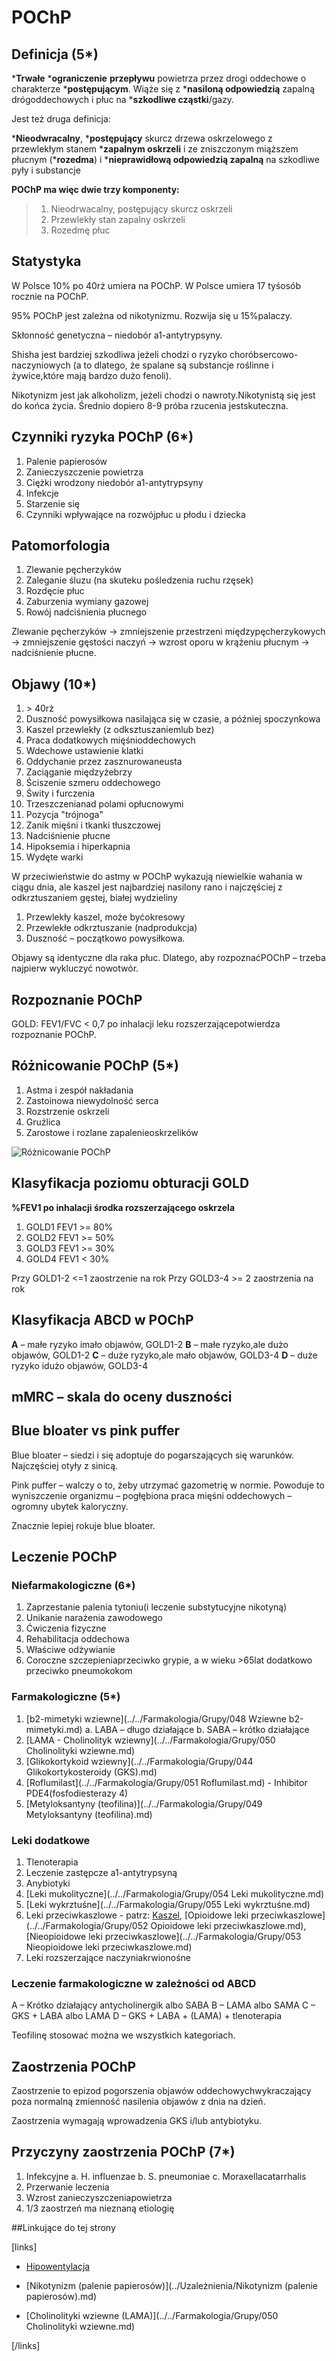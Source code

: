 # POChP

## Definicja (5*)

***Trwałe** ***ograniczenie** **przepływu** powietrza przez drogi oddechowe o charakterze ***postępującym**. Wiąże się z ***nasiloną odpowiedzią** zapalną drógoddechowych i płuc na ***szkodliwe cząstki**/gazy.

Jest też druga definicja:

***Nieodwracalny**, ***postępujący** skurcz drzewa oskrzelowego z przewlekłym stanem ***zapalnym oskrzeli** i ze zniszczonym miąższem płucnym (***rozedma**) i ***nieprawidłową odpowiedzią zapalną** na szkodliwe pyły i substancje



**POChP ma więc dwie trzy komponenty:**

>  1. Nieodrwacalny, postępujący skurcz oskrzeli
>  2. Przewlekły stan zapalny oskrzeli
>  3. Rozedmę płuc



## Statystyka

W Polsce 10% po 40rż umiera na POChP. W Polsce umiera 17 tyśosób rocznie na POChP.

95% POChP jest zależna od nikotynizmu. Rozwija się u 15%palaczy.

Skłonność genetyczna – niedobór a1-antytrypsyny.

Shisha jest bardziej szkodliwa jeżeli chodzi o ryzyko choróbsercowo-naczyniowych (a to dlatego, że spalane są substancje roślinne i żywice,które mają bardzo dużo fenoli).

Nikotynizm jest jak alkoholizm, jeżeli chodzi o nawroty.Nikotynistą się jest do końca życia. Średnio dopiero 8-9 próba rzucenia jestskuteczna.



## Czynniki ryzyka POChP (6*)
1. Palenie papierosów
2. Zanieczyszczenie powietrza
3. Ciężki wrodzony niedobór a1-antytrypsyny
4. Infekcje
5. Starzenie się
6. Czynniki wpływające na rozwójpłuc u płodu i dziecka




## Patomorfologia

1. Zlewanie pęcherzyków
2. Zaleganie śluzu (na skuteku pośledzenia ruchu rzęsek)
3. Rozdęcie płuc
4. Zaburzenia wymiany gazowej
5. Rowój nadciśnienia płucnego

Zlewanie pęcherzyków → zmniejszenie przestrzeni międzypęcherzykowych → zmniejszenie gęstości naczyń → wzrost oporu w krążeniu płucnym → nadciśnienie płucne.



## Objawy (10*)

1. &gt; 40rż
2. Duszność powysiłkowa nasilająca się w czasie, a później spoczynkowa
3. Kaszel przewlekły (z odksztuszaniemlub bez)
4. Praca dodatkowych mięśnioddechowych
5. Wdechowe ustawienie klatki
6. Oddychanie przez zasznurowaneusta
7. Zaciąganie międzyżebrzy
8. Ściszenie szmeru oddechowego
9. Świty i furczenia
10. Trzeszczenianad polami opłucnowymi
11. Pozycja "trójnoga"
12. Zanik mięśni i tkanki tłuszczowej
13. Nadciśnienie płucne
14. Hipoksemia i hiperkapnia
15. Wydęte warki

W przeciwieństwie do astmy w POChP wykazują niewielkie wahania w ciągu dnia, ale kaszel jest najbardziej nasilony rano i najczęściej z odkrztuszaniem gęstej, białej wydzieliny

1. Przewlekły kaszel, może byćokresowy
2. Przewlekłe odkrztuszanie (nadprodukcja)
3. Duszność – początkowo powysiłkowa.

Objawy są identyczne dla raka płuc. Dlatego, aby rozpoznaćPOChP – trzeba najpierw wykluczyć nowotwór.



## Rozpoznanie POChP
GOLD: FEV1/FVC < 0,7 po inhalacji leku rozszerzającepotwierdza rozpoznanie POChP.



## Różnicowanie POChP (5*)
1. Astma i zespół nakładania
2. Zastoinowa niewydolność serca
3. Rozstrzenie oskrzeli
4. Gruźlica
5. Zarostowe i rozlane zapalenieoskrzelików



![Różnicowanie POChP](img/Różnicowanie-POChP.png)



## Klasyfikacja poziomu obturacji GOLD

**%FEV1 po inhalacji środka rozszerzającego oskrzela**

1. GOLD1 FEV1 >= 80%
2. GOLD2 FEV1 >= 50%
3. GOLD3 FEV1 >= 30%
4. GOLD4 FEV1 < 30%

Przy GOLD1-2 <=1 zaostrzenie na rok
Przy GOLD3-4 >= 2 zaostrzenia na rok



## Klasyfikacja ABCD w POChP
**A** – małe ryzyko imało objawów, GOLD1-2
**B** – małe ryzyko,ale dużo objawów, GOLD1-2
**C** – duże ryzyko,ale mało objawów, GOLD3-4
**D** – duże ryzyko idużo objawów, GOLD3-4



## mMRC – skala do oceny duszności



## Blue bloater vs pink puffer

Blue bloater – siedzi i się adoptuje do pogarszających się warunków. Najczęściej otyły z sinicą.

Pink puffer – walczy o to, żeby utrzymać gazometrię w normie. Powoduje to wyniszczenie organizmu – pogłębiona praca mięśni oddechowych – ogromny ubytek kaloryczny.

Znacznie lepiej rokuje blue bloater.



## Leczenie POChP

### Niefarmakologiczne (6*)
1. Zaprzestanie palenia tytoniu(i leczenie substytucyjne nikotyną)
2. Unikanie narażenia zawodowego
3. Ćwiczenia fizyczne
4. Rehabilitacja oddechowa
5. Właściwe odżywianie
6. Coroczne szczepieniaprzeciwko grypie, a w wieku >65lat dodatkowo przeciwko pneumokokom




### Farmakologiczne (5*)
1. [b2-mimetyki wziewne](../../Farmakologia/Grupy/048 Wziewne b2-mimetyki.md)
   a. LABA – długo działające
   b. SABA – krótko działające
2. [LAMA - Cholinolityk wziewny](../../Farmakologia/Grupy/050 Cholinolityki wziewne.md)
3. [Glikokortykoid wziewny](../../Farmakologia/Grupy/044 Glikokortykosteroidy (GKS).md)
4. [Roflumilast](../../Farmakologia/Grupy/051 Roflumilast.md) - Inhibitor PDE4(fosfodiesterazy 4)
5. [Metyloksantyny (teofilina)](../../Farmakologia/Grupy/049 Metyloksantyny (teofilina).md)





### Leki dodatkowe
1. Tlenoterapia
2. Leczenie zastępcze a1-antytrypsyną
3. Anybiotyki
4. [Leki mukolityczne](../../Farmakologia/Grupy/054 Leki mukolityczne.md)
5. [Leki wykrztuśne](../../Farmakologia/Grupy/055 Leki wykrztuśne.md)
6. Leki przeciwkaszlowe - patrz: [Kaszel](./Kaszel.md), [Opioidowe leki przeciwkaszlowe](../../Farmakologia/Grupy/052 Opioidowe leki przeciwkaszlowe.md),  [Nieopioidowe leki przeciwkaszlowe](../../Farmakologia/Grupy/053 Nieopioidowe leki przeciwkaszlowe.md)
7. Leki rozszerzające naczyniakrwionośne





### Leczenie farmakologiczne w zależności od ABCD
A – Krótko działający antycholinergik albo SABA
B – LAMA albo SAMA
C – GKS + LABA albo LAMA
D – GKS + LABA + (LAMA) + tlenoterapia

Teofilinę stosować można we wszystkich kategoriach.



## Zaostrzenia POChP
Zaostrzenie to epizod pogorszenia objawów oddechowychwykraczający poza normalną zmienność nasilenia objawów z dnia na dzień. 

Zaostrzenia wymagają wprowadzenia GKS i/lub antybiotyku.




## Przyczyny zaostrzenia POChP (7*)
1. Infekcyjne
   a. H. influenzae
   b. S. pneumoniae
   c. Moraxellacatarrhalis
2. Przerwanie leczenia
3. Wzrost zanieczyszczeniapowietrza
4. 1/3 zaostrzeń ma nieznaną etiologię







##Linkujące do tej strony

[links]

- [Hipowentylacja](./Hipowentylacja.md)

- [Nikotynizm (palenie papierosów)](../Uzależnienia/Nikotynizm (palenie papierosów).md)

- [Cholinolityki wziewne (LAMA)](../../Farmakologia/Grupy/050 Cholinolityki wziewne.md)


[/links]











